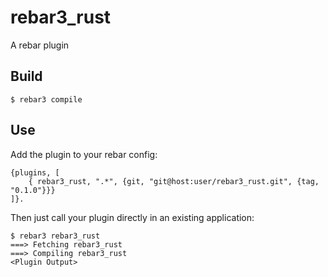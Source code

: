 rebar3_rust
=====

A rebar plugin

Build
-----

    $ rebar3 compile

Use
---

Add the plugin to your rebar config:

    {plugins, [
        { rebar3_rust, ".*", {git, "git@host:user/rebar3_rust.git", {tag, "0.1.0"}}}
    ]}.

Then just call your plugin directly in an existing application:


    $ rebar3 rebar3_rust
    ===> Fetching rebar3_rust
    ===> Compiling rebar3_rust
    <Plugin Output>
